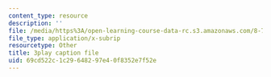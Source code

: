 ```yaml
---
content_type: resource
description: ''
file: /media/https%3A/open-learning-course-data-rc.s3.amazonaws.com/8-701-introduction-to-nuclear-and-particle-physics-fall-2020/69cd522c1c29648297e40f8352e7f52e_vICUY43i190.srt
file_type: application/x-subrip
resourcetype: Other
title: 3play caption file
uid: 69cd522c-1c29-6482-97e4-0f8352e7f52e
---
```

